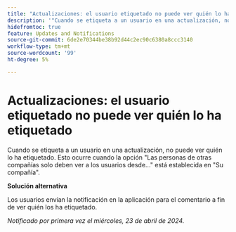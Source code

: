 ```yaml
---
title: "Actualizaciones: el usuario etiquetado no puede ver quién lo ha etiquetado"
description: '"Cuando se etiqueta a un usuario en una actualización, no puede ver quién lo ha etiquetado. Esto ocurre cuando la configuración Personas de otras empresas solo deben ver usuarios de... está establecida en Su empresa".'
hidefromtoc: true
feature: Updates and Notifications
source-git-commit: 6de2e70344be38b92d44c2ec90c6380a8ccc3140
workflow-type: tm+mt
source-wordcount: '99'
ht-degree: 5%

---
```



# Actualizaciones: el usuario etiquetado no puede ver quién lo ha etiquetado

Cuando se etiqueta a un usuario en una actualización, no puede ver quién lo ha etiquetado. Esto ocurre cuando la opción &quot;Las personas de otras compañías solo deben ver a los usuarios desde...&quot; está establecida en &quot;Su compañía&quot;.

**Solución alternativa**

Los usuarios envían la notificación en la aplicación para el comentario a fin de ver quién los ha etiquetado.

_Notificado por primera vez el miércoles, 23 de abril de 2024._
